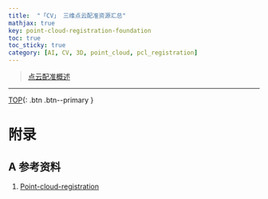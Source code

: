 ```yaml
---
title:  "「CV」 三维点云配准资源汇总"
mathjax: true
key: point-cloud-registration-foundation
toc: true
toc_sticky: true
category: [AI, CV, 3D, point_cloud, pcl_registration]
---
```

<span id='head'></span>  

>[点云配准概述](/ai/cv/3d/point_cloud/pcl_registration/review)

<!--more-->

-------------------  
[TOP](#head){: .btn .btn--primary }




# 附录
## A 参考资料
1. [Point-cloud-registration](https://github.com/muyizaozao/Point-cloud-registration)    
